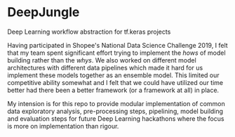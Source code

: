 # DeepJungle
Deep Learning workflow abstraction for tf.keras projects

Having participated in Shopee's National Data Science Challenge 2019, I felt that my team spent significant effort trying to implement the *hows* of model building rather than the *whys*. We also worked on different model architectures with different data pipelines which made it hard for us implement these models together as an ensemble model. This limited our competitive ability somewhat and I felt that we could have utilized our time better had there been a better framework (or a framework at all) in place.

My intension is for this repo to provide modular implementation of common data exploratory analysis, pre-processing steps, pipelining, model building and evaluation steps for future Deep Learning hackathons where the focus is more on implementation than rigour.
